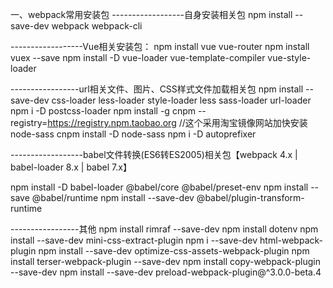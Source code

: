 一、webpack常用安装包
------------------自身安装相关包
npm install --save-dev webpack webpack-cli


------------------Vue相关安装包：
npm install vue vue-router
npm install vuex --save
npm install -D vue-loader vue-template-compiler vue-style-loader


-----------------url相关文件、图片、CSS样式文件加载相关包
npm install --save-dev css-loader less-loader style-loader less sass-loader url-loader
npm i -D postcss-loader
npm install -g cnpm --registry=https://registry.npm.taobao.org   //这个采用淘宝镜像网站加快安装node-sass
cnpm install -D node-sass
npm i  -D autoprefixer

------------------babel文件转换(ES6转ES2005)相关包【webpack 4.x | babel-loader 8.x | babel 7.x】

npm install -D babel-loader @babel/core @babel/preset-env 
npm install --save @babel/runtime
npm install --save-dev @babel/plugin-transform-runtime

-----------------其他
npm install rimraf --save-dev
npm install dotenv
npm install --save-dev mini-css-extract-plugin
npm i --save-dev html-webpack-plugin
npm install --save-dev optimize-css-assets-webpack-plugin
npm install terser-webpack-plugin --save-dev
npm install copy-webpack-plugin --save-dev
npm install --save-dev preload-webpack-plugin@^3.0.0-beta.4